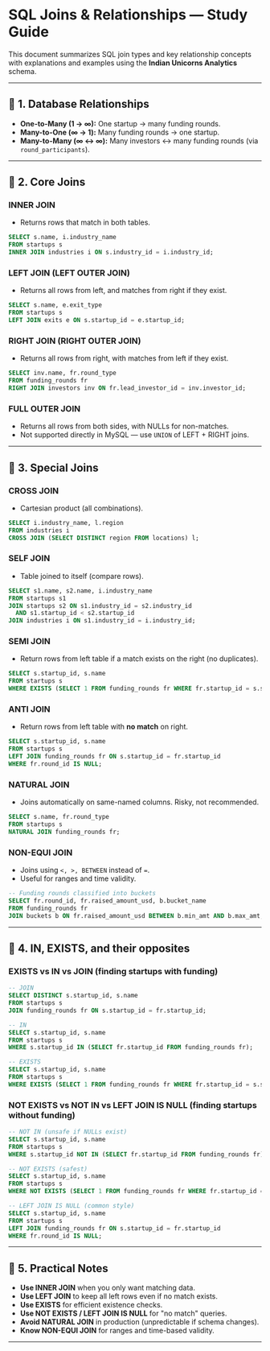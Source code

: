 # SQL Joins & Relationships — Study Guide

This document summarizes SQL join types and key relationship concepts with explanations and examples using the **Indian Unicorns Analytics** schema.

---

## 🔹 1. Database Relationships

- **One-to-Many (1 → ∞):** One startup → many funding rounds.
- **Many-to-One (∞ → 1):** Many funding rounds → one startup.
- **Many-to-Many (∞ ↔ ∞):** Many investors ↔ many funding rounds (via `round_participants`).

---

## 🔹 2. Core Joins

### INNER JOIN
- Returns rows that match in both tables.
```sql
SELECT s.name, i.industry_name
FROM startups s
INNER JOIN industries i ON s.industry_id = i.industry_id;
```

### LEFT JOIN (LEFT OUTER JOIN)
- Returns all rows from left, and matches from right if they exist.
```sql
SELECT s.name, e.exit_type
FROM startups s
LEFT JOIN exits e ON s.startup_id = e.startup_id;
```

### RIGHT JOIN (RIGHT OUTER JOIN)
- Returns all rows from right, with matches from left if they exist.
```sql
SELECT inv.name, fr.round_type
FROM funding_rounds fr
RIGHT JOIN investors inv ON fr.lead_investor_id = inv.investor_id;
```

### FULL OUTER JOIN
- Returns all rows from both sides, with NULLs for non-matches.  
- Not supported directly in MySQL — use `UNION` of LEFT + RIGHT joins.

---

## 🔹 3. Special Joins

### CROSS JOIN
- Cartesian product (all combinations).  
```sql
SELECT i.industry_name, l.region
FROM industries i
CROSS JOIN (SELECT DISTINCT region FROM locations) l;
```

### SELF JOIN
- Table joined to itself (compare rows).  
```sql
SELECT s1.name, s2.name, i.industry_name
FROM startups s1
JOIN startups s2 ON s1.industry_id = s2.industry_id
  AND s1.startup_id < s2.startup_id
JOIN industries i ON s1.industry_id = i.industry_id;
```

### SEMI JOIN
- Return rows from left table if a match exists on the right (no duplicates).  
```sql
SELECT s.startup_id, s.name
FROM startups s
WHERE EXISTS (SELECT 1 FROM funding_rounds fr WHERE fr.startup_id = s.startup_id);
```

### ANTI JOIN
- Return rows from left table with **no match** on right.  
```sql
SELECT s.startup_id, s.name
FROM startups s
LEFT JOIN funding_rounds fr ON s.startup_id = fr.startup_id
WHERE fr.round_id IS NULL;
```

### NATURAL JOIN
- Joins automatically on same-named columns. Risky, not recommended.
```sql
SELECT s.name, fr.round_type
FROM startups s
NATURAL JOIN funding_rounds fr;
```

### NON-EQUI JOIN
- Joins using `<, >, BETWEEN` instead of `=`.  
- Useful for ranges and time validity.
```sql
-- Funding rounds classified into buckets
SELECT fr.round_id, fr.raised_amount_usd, b.bucket_name
FROM funding_rounds fr
JOIN buckets b ON fr.raised_amount_usd BETWEEN b.min_amt AND b.max_amt;
```

---

## 🔹 4. IN, EXISTS, and their opposites

### EXISTS vs IN vs JOIN (finding startups with funding)
```sql
-- JOIN
SELECT DISTINCT s.startup_id, s.name
FROM startups s
JOIN funding_rounds fr ON s.startup_id = fr.startup_id;

-- IN
SELECT s.startup_id, s.name
FROM startups s
WHERE s.startup_id IN (SELECT fr.startup_id FROM funding_rounds fr);

-- EXISTS
SELECT s.startup_id, s.name
FROM startups s
WHERE EXISTS (SELECT 1 FROM funding_rounds fr WHERE fr.startup_id = s.startup_id);
```

### NOT EXISTS vs NOT IN vs LEFT JOIN IS NULL (finding startups without funding)
```sql
-- NOT IN (unsafe if NULLs exist)
SELECT s.startup_id, s.name
FROM startups s
WHERE s.startup_id NOT IN (SELECT fr.startup_id FROM funding_rounds fr);

-- NOT EXISTS (safest)
SELECT s.startup_id, s.name
FROM startups s
WHERE NOT EXISTS (SELECT 1 FROM funding_rounds fr WHERE fr.startup_id = s.startup_id);

-- LEFT JOIN IS NULL (common style)
SELECT s.startup_id, s.name
FROM startups s
LEFT JOIN funding_rounds fr ON s.startup_id = fr.startup_id
WHERE fr.round_id IS NULL;
```

---

## 🔹 5. Practical Notes

- **Use INNER JOIN** when you only want matching data.
- **Use LEFT JOIN** to keep all left rows even if no match exists.
- **Use EXISTS** for efficient existence checks.
- **Use NOT EXISTS / LEFT JOIN IS NULL** for "no match" queries.
- **Avoid NATURAL JOIN** in production (unpredictable if schema changes).
- **Know NON-EQUI JOIN** for ranges and time-based validity.

---

